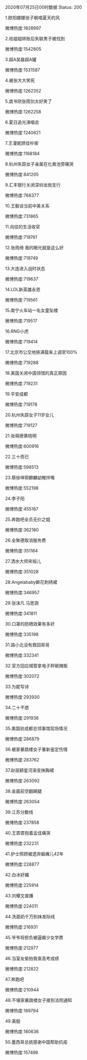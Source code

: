 2020年07月25日00时数据
Status: 200

1.欧阳娜娜张子枫唱夏天的风

微博热度:1828997

2.给姐姐转账后失联男子被找到

微博热度:1542805

3.超A吴磊超A罐

微博热度:1531587

4.被张大大笑死

微博热度:1262352

5.虞书欣张雨剑太好笑了

微博热度:1262258

6.夏日追光演唱会

微博热度:1240621

7.王漫妮顾佳吵架

微博热度:1168184

8.杭州失踪女子亲属在化粪池旁痛哭

微博热度:841205

9.汇丰银行关闭深圳龙岗支行

微博热度:768377

10.王毅谈当前中美关系

微博热度:731865

11.向往的生活收官

微博热度:719761

12.张雨绮 我的眼光就是这么好

微博热度:719749

13.大连进入战时状态

微博热度:719637

14.LOL新英雄永恩

微博热度:719561

15.南宁火车站一名女童坠楼

微博热度:719517

16.RNG小虎

微博热度:719414

17.北京市公交地铁满载率上调至100%

微博热度:719288

18.美国关闭中国领馆的真正原因

微博热度:719231

19.平安成都

微博热度:719178

20.杭州失踪女子11岁女儿

微博热度:719127

21.张萌撩黄晓明

微博热度:600916

22.三十而已

微博热度:598513

23.蔡徐坤郭麒麟幼稚拌嘴

微博热度:552198

24.李子阳

微博热度:455167

25.奔跑吧全员无价之姐

微博热度:362180

26.全聚德取消服务费

微博热度:351184

27.洒水大师宋祖儿

微博热度:351028

28.Angelababy鲜花刺绣裙

微博热度:346957

29.张沫凡 马思涵

微博热度:341811

30.口罩的防晒效果有多好

微博热度:335198

31.路小北没有救回哥哥

微博热度:332341

32.官方回应城管拿电子秤砸摊贩

微博热度:302072

33.为妮写诗

微博热度:293930

34.二十不惑

微博热度:291938

35.美国驻成都总领事馆现场情况

微博热度:286879

36.被家暴跳楼女子重新鉴定伤情

微博热度:283762

37.赵丽颖星河渐变抹胸裙

微博热度:263092

38.金晨前空翻踢腿

微博热度:263054

39.江苏分数线

微博热度:237858

40.王霏霏抱着孟佳痛哭

微博热度:232231

41.护士照顾被遗弃脑瘫儿42年

微博热度:228877

42.白冰好媚

微博热度:225914

43.刘耀文直播

微博热度:224011

44.洗面奶千万别抹发际线

微博热度:216931

45.爷爷将担负被逼婚少女学费

微博热度:212977

46.当室友偷拍我查高考成绩

微博热度:212822

47.奔跑吧

微博热度:210944

48.不堪家暴跳楼女子接到法院通知

微博热度:189794

49.美股

微博热度:180636

50.墨西哥总统感谢中国帮助抗疫

微博热度:157496

